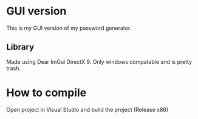 # GUI version

This is my GUI version of my password generator.

## Library

Made using Dear ImGui DirectX 9. Only windows compatable and is pretty trash.

# How to compile

Open project in Visual Studio and build the project (Release x86)
